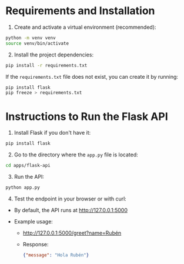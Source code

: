 # Requirements and Installation

1. Create and activate a virtual environment (recommended):

```bash
python -m venv venv
source venv/bin/activate
```

2. Install the project dependencies:

```bash
pip install -r requirements.txt
```

If the `requirements.txt` file does not exist, you can create it by running:

```bash
pip install flask
pip freeze > requirements.txt
```

# Instructions to Run the Flask API

1. Install Flask if you don't have it:

```bash
pip install flask
```

2. Go to the directory where the `app.py` file is located:

```bash
cd apps/flask-api
```

3. Run the API:

```bash
python app.py
```

4. Test the endpoint in your browser or with curl:

- By default, the API runs at http://127.0.0.1:5000
- Example usage:

  - http://127.0.0.1:5000/greet?name=Rubén

  - Response:
    ```json
    {"message": "Hola Rubén"}
    ```